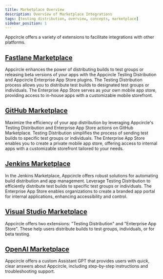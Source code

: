 ```yaml
---
title: Marketplace Overview
description: Overview of Marketplace Integrations
tags: [testing distribution, overview, concepts, marketplace]
sidebar_position: 1
---
```


Appcircle offers a variety of extensions to facilitate integrations with other platforms.

## [Fastlane Marketplace](/marketplace/fastlane)

Appcircle enhances the power of distributing builds to test groups or releasing beta versions of your apps with the Appcircle Testing Distribution and Appcircle Enterprise App Store plugins.
The Testing Distribution process allows you to distribute test builds to designated test groups or individuals. The Enterprise App Store serves as your own mobile app store, providing access to in-house apps with a customizable mobile storefront.

## [GitHub Marketplace](/marketplace/github-marketplace)

Maximize the efficiency of your app distribution by leveraging Appcircle's Testing Distribution and Enterprise App Store actions on GitHub Marketplace.
Testing Distribution simplifies the process of sending test builds to specific test groups or individuals. The Enterprise App Store enables you to create a private mobile app store, offering access to internal apps with a customizable storefront tailored to your needs.

## [Jenkins Marketplace](/marketplace/jenkins)

In the Jenkins Marketplace, Appcircle offers robust solutions for automating build distribution and app management.
Leverage Testing Distribution to efficiently distribute test builds to specific test groups or individuals. The Enterprise App Store enables organizations to create a branded app portal for internal applications, enhancing accessibility and control.

## [Visual Studio Marketplace](/marketplace/visual-studio-marketplace)

Appcircle offers two extensions: "Testing Distribution" and "Enterprise App Store". These help users distribute builds to test groups, individuals, or for beta testing.

## [OpenAI Marketplace](/marketplace/open-ai)

Appcircle offers a custom Assistant GPT that provides users with quick, clear answers about Appcircle, including step-by-step instructions and troubleshooting support.
